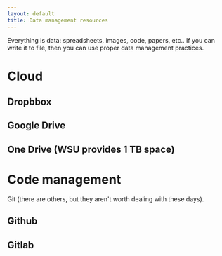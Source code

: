 ```yaml
---
layout: default
title: Data management resources
---
```


Everything is data: spreadsheets, images, code, papers, etc.. If you can write it to file, then you can use proper data management practices.

# Cloud

## Dropbbox

## Google Drive

## One Drive (WSU provides 1 TB space)


# Code management

Git (there are others, but they aren't worth dealing with these days).

## Github

## Gitlab

